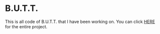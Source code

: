 # B.U.T.T.
This is all code of B.U.T.T. that I have been working on. You can click [HERE](https://github.com/xclovisx/TheGreatEmuWar/tree/master/Assets/Scripts) for the entire project.
